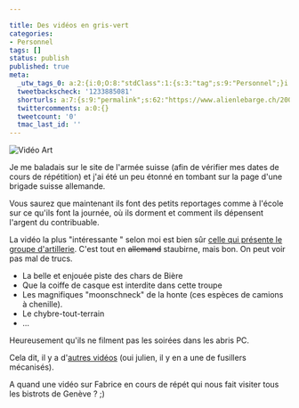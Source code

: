 ```yaml
---

title: Des vidéos en gris-vert
categories:
- Personnel
tags: []
status: publish
published: true
meta:
  _utw_tags_0: a:2:{i:0;O:8:"stdClass":1:{s:3:"tag";s:9:"Personnel";}i:1;O:8:"stdClass":1:{s:3:"tag";s:6:"Vidéo";}}
  tweetbackscheck: '1233885081'
  shorturls: a:7:{s:9:"permalink";s:62:"https://www.alienlebarge.ch/2007/05/23/des-videos-en-gris-vert/";s:7:"tinyurl";s:25:"https://tinyurl.com/cl7qsm";s:4:"isgd";s:17:"https://is.gd/iyPk";s:5:"bitly";s:19:"https://bit.ly/11J70";s:5:"snipr";s:22:"https://snipr.com/bdutx";s:5:"snurl";s:22:"https://snurl.com/bdutx";s:7:"snipurl";s:24:"https://snipurl.com/bdutx";}
  twittercomments: a:0:{}
  tweetcount: '0'
  tmac_last_id: ''
---
```

<img src="https://dlgjp9x71cipk.cloudfront.net/2007/05/videoart.png" alt="Vidéo Art" />

Je me baladais sur le site de l'armée suisse (afin de vérifier mes dates de cours de répétition) et j'ai été un peu étonné en tombant sur la page d'une brigade suisse allemande.

<!--more-->

Vous saurez que maintenant ils font des petits reportages comme à l'école sur ce qu'ils font la journée, où ils dorment et comment ils dépensent l'argent du contribuable.

La vidéo la plus "intéressante " selon moi est bien sûr <a href="https://www.armee.vbs.admin.ch/internet/armee/de/home/infbr5/bilder_video/video.Par.0007.DownloadFile.tmp/02_artabt32_2006.wmv" title="Vidéo de l'artillerie">celle qui présente le groupe d'artillerie</a>. C'est tout en <strike>allemand</strike> staubirne, mais bon. On peut voir pas mal de trucs.
<ul>
	<li>La belle et enjouée piste des chars de Bière</li>
	<li>Que la coiffe de casque est interdite dans cette troupe</li>
	<li>Les magnifiques "moonschneck" de la honte (ces espèces de camions à chenille).</li>
	<li>Le chybre-tout-terrain</li>
	<li>...</li>
</ul>
Heureusement qu'ils ne filment pas les soirées dans les abris PC.

Cela dit, il y a d'<a href="https://www.armee.vbs.admin.ch/internet/armee/de/home/infbr5/bilder_video/video.html" title="Les autres vidéos de l'armée">autres vidéos</a> (oui julien, il y en a une de fusillers mécanisés).

A quand une vidéo sur Fabrice en cours de répét qui nous fait visiter tous les bistrots de Genève ?
;)
